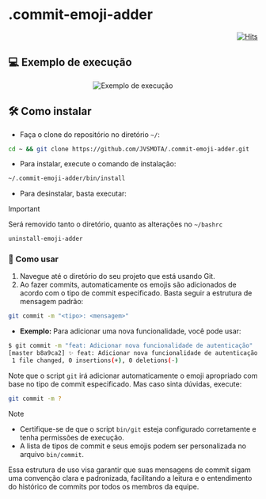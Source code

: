 # .commit-emoji-adder

<div align="right">

[![Hits](https://hits.sh/github.com/JVSMOTA/.commit-emoji-adder.svg)](https://hits.sh/github.com/JVSMOTA/.commit-emoji-adder/)  

</div>

## 💻 Exemplo de execução

<div align="center">

![Exemplo de execução](https://github.com/user-attachments/assets/bde0ec97-3b05-4115-86fb-e3dafc0e6bde)

</div>

## 🛠️ Como instalar

- Faça o clone do repositório no diretório `~/`:

```bash
cd ~ && git clone https://github.com/JVSMOTA/.commit-emoji-adder.git

```

- Para instalar, execute o comando de instalação:

```bash
~/.commit-emoji-adder/bin/install

```

- Para desinstalar, basta executar:

> [!IMPORTANT]
> 
> Será removido tanto o diretório, quanto as alterações no `~/bashrc`
> 
> ```bash
> uninstall-emoji-adder
> 
> ```
>

### 📖 Como usar 

1. Navegue até o diretório do seu projeto que está usando Git.
2. Ao fazer commits, automaticamente os emojis são adicionados de acordo com o tipo de commit especificado. Basta seguir a estrutura de mensagem padrão:

```bash
git commit -m "<tipo>: <mensagem>"
```

- **Exemplo:** Para adicionar uma nova funcionalidade, você pode usar:

```bash
$ git commit -m "feat: Adicionar nova funcionalidade de autenticação"
[master b8a9ca2] ✨ feat: Adicionar nova funcionalidade de autenticação
 1 file changed, 0 insertions(+), 0 deletions(-)
```

Note que o script `git` irá adicionar automaticamente o emoji apropriado com base no tipo de commit especificado. Mas caso sinta dúvidas, execute:

```bash
git commit -m ?
```

> [!NOTE]
>
> - Certifique-se de que o script `bin/git` esteja configurado corretamente e tenha permissões de execução.
> - A lista de tipos de commit e seus emojis podem ser personalizada no arquivo `bin/commit`.
> 
> Essa estrutura de uso visa garantir que suas mensagens de commit sigam uma convenção clara e padronizada, facilitando a leitura e o entendimento do histórico de commits por todos os membros da equipe.
> 
